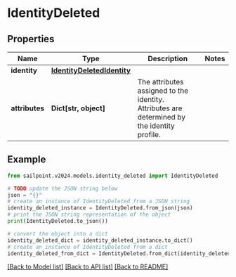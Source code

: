 # IdentityDeleted


## Properties

Name | Type | Description | Notes
------------ | ------------- | ------------- | -------------
**identity** | [**IdentityDeletedIdentity**](IdentityDeletedIdentity.md) |  | 
**attributes** | **Dict[str, object]** | The attributes assigned to the identity. Attributes are determined by the identity profile. | 

## Example

```python
from sailpoint.v2024.models.identity_deleted import IdentityDeleted

# TODO update the JSON string below
json = "{}"
# create an instance of IdentityDeleted from a JSON string
identity_deleted_instance = IdentityDeleted.from_json(json)
# print the JSON string representation of the object
print(IdentityDeleted.to_json())

# convert the object into a dict
identity_deleted_dict = identity_deleted_instance.to_dict()
# create an instance of IdentityDeleted from a dict
identity_deleted_from_dict = IdentityDeleted.from_dict(identity_deleted_dict)
```
[[Back to Model list]](../README.md#documentation-for-models) [[Back to API list]](../README.md#documentation-for-api-endpoints) [[Back to README]](../README.md)


